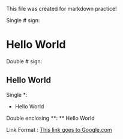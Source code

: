This file was created for markdown practice!

Single # sign:
# Hello World

Double # sign:
## Hello World

Single *:
* Hello World

Double enclosing **: 
** Hello World

Link Format []():
[This link goes to Google.com](https://www.google.com)

